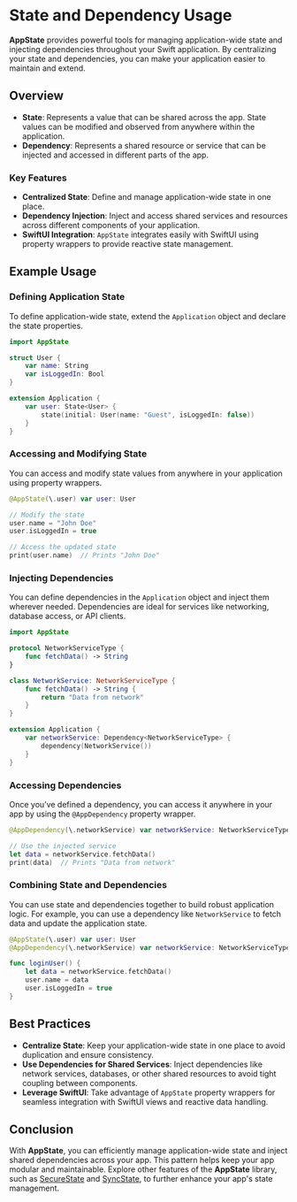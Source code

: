 # State and Dependency Usage

**AppState** provides powerful tools for managing application-wide state and injecting dependencies throughout your Swift application. By centralizing your state and dependencies, you can make your application easier to maintain and extend.

## Overview

- **State**: Represents a value that can be shared across the app. State values can be modified and observed from anywhere within the application.
- **Dependency**: Represents a shared resource or service that can be injected and accessed in different parts of the app.

### Key Features

- **Centralized State**: Define and manage application-wide state in one place.
- **Dependency Injection**: Inject and access shared services and resources across different components of your application.
- **SwiftUI Integration**: `AppState` integrates easily with SwiftUI using property wrappers to provide reactive state management.

## Example Usage

### Defining Application State

To define application-wide state, extend the `Application` object and declare the state properties.

```swift
import AppState

struct User {
    var name: String
    var isLoggedIn: Bool
}

extension Application {
    var user: State<User> {
        state(initial: User(name: "Guest", isLoggedIn: false))
    }
}
```

### Accessing and Modifying State

You can access and modify state values from anywhere in your application using property wrappers.

```swift
@AppState(\.user) var user: User

// Modify the state
user.name = "John Doe"
user.isLoggedIn = true

// Access the updated state
print(user.name)  // Prints "John Doe"
```

### Injecting Dependencies

You can define dependencies in the `Application` object and inject them wherever needed. Dependencies are ideal for services like networking, database access, or API clients.

```swift
import AppState

protocol NetworkServiceType {
    func fetchData() -> String
}

class NetworkService: NetworkServiceType {
    func fetchData() -> String {
        return "Data from network"
    }
}

extension Application {
    var networkService: Dependency<NetworkServiceType> {
        dependency(NetworkService())
    }
}
```

### Accessing Dependencies

Once you’ve defined a dependency, you can access it anywhere in your app by using the `@AppDependency` property wrapper.

```swift
@AppDependency(\.networkService) var networkService: NetworkServiceType

// Use the injected service
let data = networkService.fetchData()
print(data)  // Prints "Data from network"
```

### Combining State and Dependencies

You can use state and dependencies together to build robust application logic. For example, you can use a dependency like `NetworkService` to fetch data and update the application state.

```swift
@AppState(\.user) var user: User
@AppDependency(\.networkService) var networkService: NetworkServiceType

func loginUser() {
    let data = networkService.fetchData()
    user.name = data
    user.isLoggedIn = true
}
```

## Best Practices

- **Centralize State**: Keep your application-wide state in one place to avoid duplication and ensure consistency.
- **Use Dependencies for Shared Services**: Inject dependencies like network services, databases, or other shared resources to avoid tight coupling between components.
- **Leverage SwiftUI**: Take advantage of `AppState` property wrappers for seamless integration with SwiftUI views and reactive data handling.

## Conclusion

With **AppState**, you can efficiently manage application-wide state and inject shared dependencies across your app. This pattern helps keep your app modular and maintainable. Explore other features of the **AppState** library, such as [SecureState](usage-securestate.md) and [SyncState](usage-syncstate.md), to further enhance your app's state management.
